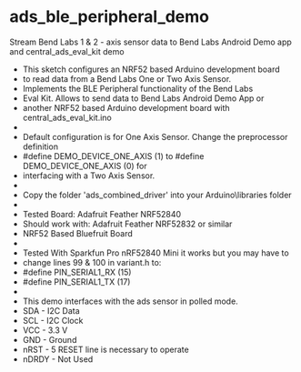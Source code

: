 # ads_ble_peripheral_demo
 Stream Bend Labs 1 & 2 - axis sensor data to Bend Labs Android Demo app and central_ads_eval_kit demo
 
 *  This sketch configures an NRF52 based Arduino development board
 *  to read data from a Bend Labs One or Two Axis Sensor.
 *  Implements the BLE Peripheral functionality of the Bend Labs
 *  Eval Kit. Allows to send data to Bend Labs Android Demo App or
 *  another NRF52 based Arduino development board with central_ads_eval_kit.ino 
 *  
 *  Default configuration is for One Axis Sensor. Change the preprocessor definition
 *  #define DEMO_DEVICE_ONE_AXIS    (1) to #define DEMO_DEVICE_ONE_AXIS    (0) for 
 *  interfacing with a Two Axis Sensor. 
 *  
 *  Copy the folder 'ads_combined_driver' into your Arduino\libraries folder
 *  
 *  Tested Board: Adafruit Feather NRF52840
 *  Should work with: Adafruit Feather NRF52832 or similar 
 *  NRF52 Based Bluefruit Board
 *  
 *  Tested With Sparkfun Pro nRF52840 Mini it works but you may have to 
 *  change lines 99 & 100 in variant.h to:
 *  #define PIN_SERIAL1_RX       (15)
 *  #define PIN_SERIAL1_TX       (17)
 *  
 *  This demo interfaces with the ads sensor in polled mode.
 *  SDA   - I2C Data
 *  SCL   - I2C Clock
 *  VCC   - 3.3 V
 *  GND   - Ground
 *  nRST  - 5 RESET line is necessary to operate
 *  nDRDY - Not Used
